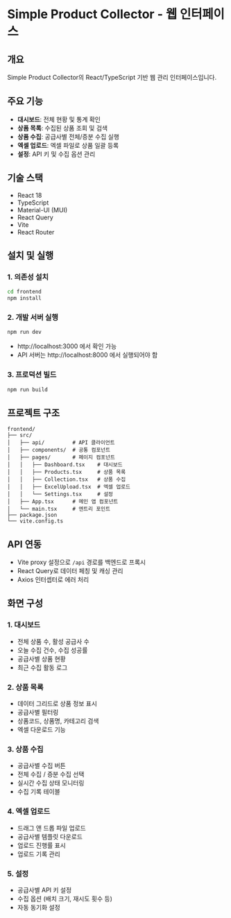 # Simple Product Collector - 웹 인터페이스

## 개요
Simple Product Collector의 React/TypeScript 기반 웹 관리 인터페이스입니다.

## 주요 기능
- **대시보드**: 전체 현황 및 통계 확인
- **상품 목록**: 수집된 상품 조회 및 검색
- **상품 수집**: 공급사별 전체/증분 수집 실행
- **엑셀 업로드**: 엑셀 파일로 상품 일괄 등록
- **설정**: API 키 및 수집 옵션 관리

## 기술 스택
- React 18
- TypeScript
- Material-UI (MUI)
- React Query
- Vite
- React Router

## 설치 및 실행

### 1. 의존성 설치
```bash
cd frontend
npm install
```

### 2. 개발 서버 실행
```bash
npm run dev
```
- http://localhost:3000 에서 확인 가능
- API 서버는 http://localhost:8000 에서 실행되어야 함

### 3. 프로덕션 빌드
```bash
npm run build
```

## 프로젝트 구조
```
frontend/
├── src/
│   ├── api/         # API 클라이언트
│   ├── components/  # 공통 컴포넌트
│   ├── pages/       # 페이지 컴포넌트
│   │   ├── Dashboard.tsx    # 대시보드
│   │   ├── Products.tsx     # 상품 목록
│   │   ├── Collection.tsx   # 상품 수집
│   │   ├── ExcelUpload.tsx  # 엑셀 업로드
│   │   └── Settings.tsx     # 설정
│   ├── App.tsx      # 메인 앱 컴포넌트
│   └── main.tsx     # 엔트리 포인트
├── package.json
└── vite.config.ts
```

## API 연동
- Vite proxy 설정으로 `/api` 경로를 백엔드로 프록시
- React Query로 데이터 페칭 및 캐싱 관리
- Axios 인터셉터로 에러 처리

## 화면 구성

### 1. 대시보드
- 전체 상품 수, 활성 공급사 수
- 오늘 수집 건수, 수집 성공률
- 공급사별 상품 현황
- 최근 수집 활동 로그

### 2. 상품 목록
- 데이터 그리드로 상품 정보 표시
- 공급사별 필터링
- 상품코드, 상품명, 카테고리 검색
- 엑셀 다운로드 기능

### 3. 상품 수집
- 공급사별 수집 버튼
- 전체 수집 / 증분 수집 선택
- 실시간 수집 상태 모니터링
- 수집 기록 테이블

### 4. 엑셀 업로드
- 드래그 앤 드롭 파일 업로드
- 공급사별 템플릿 다운로드
- 업로드 진행률 표시
- 업로드 기록 관리

### 5. 설정
- 공급사별 API 키 설정
- 수집 옵션 (배치 크기, 재시도 횟수 등)
- 자동 동기화 설정
